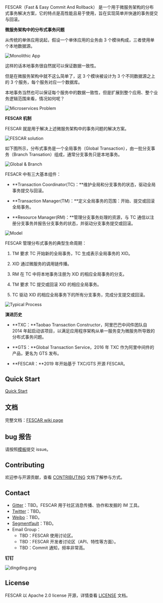 FESCAR（Fast & Easy Commit And Rollback） 是一个用于微服务架构的分布式事务解决方案，它的特点是高性能且易于使用，旨在实现简单并快速的事务提交与回滚。

**微服务架构中的分布式事务问题**

从传统的单体应用说起，假设一个单体应用的业务由 3 个模块构成，三者使用单个本地数据源。

![Monolithic App](https://camo.githubusercontent.com/400c70938b835e0b8ecc70ca61b3504e2aba891e/68747470733a2f2f63646e2e6e6c61726b2e636f6d2f6c61726b2f302f323031382f706e672f31383836322f313534353239363737303234342d34636564663337652d396463362d346663302d613937662d6634323430623964383634302e706e67)

这样的话本地事务很自然就可以保证数据一致性。

但是在微服务架构中就不这么简单了，这 3 个模块被设计为 3 个不同数据源之上的 3 个服务，每个服务对应一个数据库。

本地事务当然也可以保证每个服务中的数据一致性，但是扩展到整个应用、整个业务逻辑范围来看，情况如何呢？

![Microservices Problem](https://camo.githubusercontent.com/5729bd180e2c5b4a54f93c9d0a40dc06117e8565/68747470733a2f2f63646e2e6e6c61726b2e636f6d2f6c61726b2f302f323031382f706e672f31383836322f313534353239363738313233312d34303239646139632d383830332d343361342d616332662d3663386231653265613434382e706e67)

**FESCAR 机制**

FESCAR 就是用于解决上述微服务架构中的事务问题的解决方案。

![FESCAR solution](https://camo.githubusercontent.com/b3a71332ae0a91db7f8616286a69b879fcbea672/68747470733a2f2f63646e2e6e6c61726b2e636f6d2f6c61726b2f302f323031382f706e672f31383836322f313534353239363739313037342d33626365376263652d303235652d343563332d393338362d3762393531333564616465382e706e67)

如下图所示，分布式事务是一个全局事务（Global Transaction），由一批分支事务（Branch Transation）组成，通常分支事务只是本地事务。

![Global & Branch](https://camo.githubusercontent.com/9d741875c9d7f99887fc4075b9fd4a4b67b69ade/68747470733a2f2f63646e2e6e6c61726b2e636f6d2f6c61726b2f302f323031382f706e672f31383836322f313534353031353435343937392d61313865313666362d656434312d343466312d396337612d6264383263346435666639392e706e67)

FESACR 中有三大基本组件：

- **Transaction Coordinator(TC)：**维护全局和分支事务的状态，驱动全局事务提交与回滚。

- **Transaction Manager(TM)：**定义全局事务的范围：开始、提交或回滚全局事务。

- **Resource Manager(RM)：**管理分支事务处理的资源，与 TC 通信以注册分支事务并报告分支事务的状态，并驱动分支事务提交或回滚。

![Model](https://camo.githubusercontent.com/e8fd6ca40ba959962a537cbc1be58013486cf46c/68747470733a2f2f63646e2e6e6c61726b2e636f6d2f6c61726b2f302f323031382f706e672f31383836322f313534353031333931353238362d34613930663064662d356664612d343165312d393165302d3261613364333331633033352e706e67)

FESCAR 管理分布式事务的典型生命周期：

1. TM 要求 TC 开始新的全局事务，TC 生成表示全局事务的 XID。

2. XID 通过微服务的调用链传播。

3. RM 在 TC 中将本地事务注册为 XID 的相应全局事务的分支。

4. TM 要求 TC 提交或回滚 XID 的相应全局事务。

5. TC 驱动 XID 的相应全局事务下的所有分支事务，完成分支提交或回滚。

![Typical Process](https://camo.githubusercontent.com/0384806afd7c10544c258ae13717e4229942aa13/68747470733a2f2f63646e2e6e6c61726b2e636f6d2f6c61726b2f302f323031382f706e672f31383836322f313534353239363931373838312d32366661626562392d373166612d346633652d386137612d6663333137643333383966342e706e67)

**演进历史**

- **TXC：**Taobao Transaction Constructor，阿里巴巴中间件团队自 2014 年起启动该项目，以满足应用程序架构从单一服务变为微服务所导致的分布式事务问题。

- **GTS：**Global Transaction Service，2016 年 TXC 作为阿里中间件的产品，更名为 GTS 发布。

- **FESCAR：**2019 年开始基于 TXC/GTS 开源 FESCAR。

## Quick Start

[Quick Start](https://github.com/alibaba/fescar/wiki/Quick-Start)

## 文档

完整文档：[FESCAR wiki page](https://github.com/alibaba/fescar/wiki)

## bug 报告

请按照[模板](http://github.com/TBD)提交 issue。

## Contributing

欢迎参与开源贡献，查看 [CONTRIBUTING](https://github.com/alibaba/fescar/blob/master/CONTRIBUTING.md) 文档了解参与方式。

## Contact

- [Gitter](https://gitter.im/alibaba/fescar)：TBD。FESCAR 用于社区消息传播、协作和发掘的 IM 工具。
- [Twitter](https://twitter.com/fescar)：TBD。
- [Weibo](https://weibo.com/u/xxxxxxx)：TBD。
- [Segmentfault](https://segmentfault.com/t/fescar)：TBD。
- Email Group：
  - TBD：FESCAR 使用讨论区。
  - TBD：FESCAR 开发者讨论区（API、特性等方面）。
  - TBD：Commit 通知，频率非常高。

**钉钉**

[](https://camo.githubusercontent.com/ab17303aee47ec0ee165f1831d293467cb2bedda/68747470733a2f2f75706c6f61642d696d616765732e6a69616e7368752e696f2f75706c6f61645f696d616765732f343432303736372d346539356231383661316131626662612e706e673f696d6167654d6f6772322f6175746f2d6f7269656e742f7374726970253743696d61676556696577322f322f772f31323430)![dingding.png](https://camo.githubusercontent.com/ab17303aee47ec0ee165f1831d293467cb2bedda/68747470733a2f2f75706c6f61642d696d616765732e6a69616e7368752e696f2f75706c6f61645f696d616765732f343432303736372d346539356231383661316131626662612e706e673f696d6167654d6f6772322f6175746f2d6f7269656e742f7374726970253743696d61676556696577322f322f772f31323430)[](https://camo.githubusercontent.com/ab17303aee47ec0ee165f1831d293467cb2bedda/68747470733a2f2f75706c6f61642d696d616765732e6a69616e7368752e696f2f75706c6f61645f696d616765732f343432303736372d346539356231383661316131626662612e706e673f696d6167654d6f6772322f6175746f2d6f7269656e742f7374726970253743696d61676556696577322f322f772f31323430)

## License

FESCAR 以 Apache 2.0 license 开源，详情查看 [LICENSE](https://github.com/alibaba/fescar/blob/master/LICENSE) 文档。
